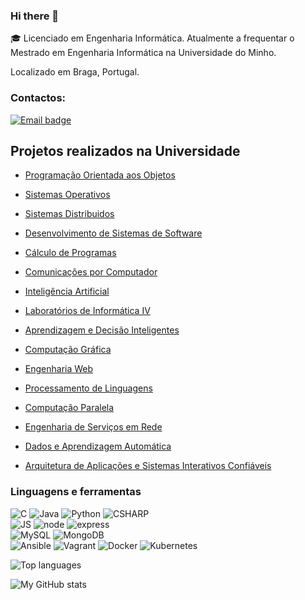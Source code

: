 ### Hi there 👋

🎓 Licenciado em Engenharia Informática. Atualmente a frequentar o Mestrado em Engenharia Informática na Universidade do Minho.

Localizado em Braga, Portugal.

### Contactos:
[![Email badge](https://img.shields.io/badge/-miguelluffy7-c71610?style=for-the-badge&logo=Gmail&logoColor=black)](mailto:miguelluffy7@gmail.com)

## Projetos realizados na Universidade

- [Programação Orientada aos Objetos](https://github.com/Miguelcj1/Trabalho-POO-2021_2022)
- [Sistemas Operativos](https://github.com/Miguelcj1/Trabalho-SO-2021_2022)

- [Sistemas Distribuidos](https://github.com/Miguelcj1/Trabalho-SD-2022-2023)
- [Desenvolvimento de Sistemas de Software](https://github.com/Miguelcj1/Trabalho-DSS-2022-2023)
- [Cálculo de Programas](https://github.com/Miguelcj1/Trabalho-CP-2022-2023)
- [Comunicações por Computador](https://github.com/Miguelcj1/CC_TP2)
- [Inteligência Artificial](https://github.com/Miguelcj1/Trabalho-IA-2022-2023)
- [Laboratórios de Informática IV](https://github.com/Miguelcj1/Trabalho-LI4-2022-2023)

- [Aprendizagem e Decisão Inteligentes](https://github.com/Miguelcj1/Trabalho-ADI-2022-2023)
- [Computação Gráfica](https://github.com/Miguelcj1/Trabalho-CG-2022-2023)
- [Engenharia Web](https://github.com/Miguelcj1/Trabalho-EW-2022-2023)
- [Processamento de Linguagens](https://github.com/Miguelcj1/Trabalho-PL-2022-2023)

- [Computação Paralela](https://github.com/Miguelcj1/Trabalho-CP-2023-2024)
- [Engenharia de Serviços em Rede](https://github.com/Miguelcj1/Trabalho-ESR-2023-2024)
- [Dados e Aprendizagem Automática](https://github.com/Miguelcj1/Trabalho-DAA-2023-2024)

- [Arquitetura de Aplicações e Sistemas Interativos Confiáveis](https://github.com/Miguelcj1/Trabalho-AA-SIC-2023-2024)




### Linguagens e ferramentas
<!--![Haskell](https://img.shields.io/badge/Haskell-5D4F85?style=for-the-badge&logo=haskell&logoColor=white) -->
![C](https://img.shields.io/badge/C-00599C?style=for-the-badge&logo=c&logoColor=white)
![Java](https://img.shields.io/badge/Java-ED8B00?style=for-the-badge&logo=Java&logoColor=white)
![Python](https://img.shields.io/badge/Python-00599C?style=for-the-badge&logo=python&logoColor=white)
![CSHARP](https://img.shields.io/badge/C%20Sharp-9925eb?style=for-the-badge&logo=csharp&logoColor=white)<br>
![JS](https://img.shields.io/badge/JavaScript-FFFF00?style=for-the-badge&logo=javascript&logoColor=black)
![node](https://img.shields.io/badge/Node.JS-44883E?style=for-the-badge&logo=node.js&logoColor=white)
![express](https://img.shields.io/badge/Express-FFFFFF?style=for-the-badge&logo=express&logoColor=black)<br>
![MySQL](https://img.shields.io/badge/MySQL-005C84?style=for-the-badge&logo=mysql&logoColor=white)
![MongoDB](https://img.shields.io/badge/Mongodb-4DB33D?style=for-the-badge&logo=mongodb&logoColor=white)<br>
![Ansible](https://img.shields.io/badge/Ansible-000000?style=for-the-badge&logo=ansible&logoColor=White)
![Vagrant](https://img.shields.io/badge/Vagrant-0078D4?style=for-the-badge&logo=vagrant&logoColor=white)
![Docker](https://img.shields.io/badge/Docker-0078D4?style=for-the-badge&logo=docker&logoColor=white)
![Kubernetes](https://img.shields.io/badge/Kubernetes-0078D4?style=for-the-badge&logo=kubernetes&logoColor=white)


![Top languages](https://github-readme-stats.vercel.app/api/top-langs/?username=miguelcj1&theme=codeSTACKr&layout=compact&hide_border=true&hide=html,css,tex,scss,less)

![My GitHub stats](https://github-readme-stats.vercel.app/api?username=miguelcj1&theme=codeSTACKr&count_private=true&hide=contribs&hide_border=true)
